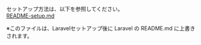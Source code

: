 セットアップ方法は、以下を参照してください。  
[README-setup.md](README-setup.md)

※このファイルは、Laravelセットアップ後に Laravel の README.md に上書きされます。
